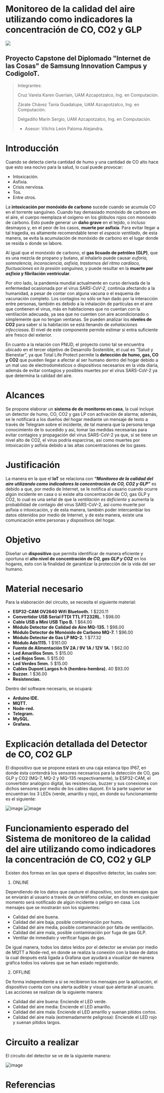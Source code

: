# **Monitoreo de la calidad del aire utilizando como indicadores la concentración de CO, CO2 y GLP**

![](https://github.com/TaniaZarate/ProyectoCapstone-TotalLifeProtect/blob/main/assets/logos.jpg)

## Proyecto Capstone del Diplomado "Internet de las Cosas" de Samsung Innovation Campus y CodigoIoT.



> Integrantes: 
> 
> Cruz Varela Karen Guerlain, UAM Azcapotzalco, Ing. en Computación.
> 
> Zárate Chávez Tania Guadalupe, UAM Azcapotzalco, Ing. en Computación.
> 
> Delgadillo Marín Sergio, UAM Azcapotzalco, Ing. en Computación.
> 
> - Asesor: Vilchis León Paloma Alejandra. 
> 

# Introducción

Cuando se detecta cierta cantidad de humo y una cantidad de CO alto hace que esto sea nocivo para la salud, lo cual puede provocar:
- Intoxicación.
- Asfixia.
- Crisis nerviosa.
- Tos.
- Entre otros.

La **intoxicación por monóxido de carbono** sucede cuando se acumula CO en el torrente sanguíneo. Cuando hay demasiado monóxido de carbono en el aire, el cuerpo reemplaza el oxígeno en los glóbulos rojos con monóxido de carbono. Esto puede generar un **daño grave** en el tejido, o incluso desmayos y, en el peor de los casos, **muerte por asfixia**. Para evitar llegar a tal tragedia, es altamente recomendable tener el *espacio ventilado*, de esta manera, se evita la acumulación de monóxido de carbono en el lugar donde se resida o donde se labore.

Al igual que el monóxido de carbono, el **gas licuado de petróleo (GLP)**, que es una mezcla de propano y butano, al inhalarlo puede causar *euforia, somnolencia, inconsciencia, asfixia, trastornos del ritmo cardíaco, fluctuaciones en la presión sanguínea*, y puede resultar en la **muerte por _asfixia_ y fibrilación ventricular**.

Por otro lado, la pandemia mundial actualmente en curso derivada de la enfermedad ocasionada por el virus *SARS-CoV-2*, continúa afectando a la humanidad, a pesar de contar con alguna vacuna o el esquema de vacunación completo. Los contagios no sólo se han dado por la interacción entre personas, también es debido a la inhalación de partículas en el aire que contienen el virus, más en habitaciones que no cuentan con la ventilación adecuada, ya sea que no cuenten con aire acondicionado o simplemente que no tengan ventanas. Se pueden analizar los **niveles de CO2** para saber si la habitación se está llenando de *exhalaciones infecciosas*. El nivel de este componente permite estimar si entra suficiente aire fresco del exterior.

En cuanto a la relación con PNUD, el proyecto como tal se encuentra ubicado en el tercer objetivo de Desarrollo Sostenible, el cual es “Salud y Bienestar”, ya que Total Life Protect permite la **detección de humo, gas, CO y CO2** que pueden llegar a afectar al ser humano dentro del hogar debido a un mal uso de electrodomésticos o dispositivos necesarios en la vida diaria, además de evitar contagios y posibles muertes por el virus SARS-CoV-2 ya que determina la calidad del aire.


# Alcances

Se propone elaborar un **sistema de de monitoreo en casa**, la cual incluye un detector de humo, CO, CO2 y gas LP con activación de alarma; además, se le notificará a los dueños del hogar mediante un mensaje de texto a través de Telegram sobre el incidente, de tal manera que la persona tenga conocimiento de lo sucedido y así, tomar las medidas necesarias para evitar contagios y propagación del virus SARS-CoV-2 ya que, si se tiene un nivel alto de CO2, el virus podría esparcirse, así como muertes por intoxicación y asfixia debido a las altas concentraciones de los gases.

# Justificación

La manera en la que el **IoT** se relaciona con **_“Monitoreo de la calidad del aire utilizando como indicadores la concentración de CO, CO2 y GLP”_** es debido a que, por medio de Internet, se le notifica al usuario cuando ocurre algún incidente en casa o si existe alta concentración de CO, gas GLP y CO2, lo cual es una señal de que la _ventilación es deficiente_ y aumenta la probabilidad de contagio del virus SARS-CoV-2, así como muerte por asfixia o intoxicación, y de esta manera, también poder intercambiar los datos obtenidos por medio de Internet, y de esta manera, existe una comunicación entre personas y dispositivos del hogar.

# Objetivo

Diseñar un **dispositivo** que permita identificar de manera eficiente y oportuna el **alto nivel de concentración de _CO, gas GLP y CO2_** en los hogares, esto con la finalidad de garantizar la protección de la vida del ser humano.

# Material necesario

Para la elaboración del circuito, se necesita el siguiente material:

- **ESP32-CAM OV2640 Wifi Bluetooth.**                       1       $220.11
- **Convertidor USB Serial FTDI TTL FT232RL.**               1       $98.00
- **Cable USB a Mini USB Tipo B.**                           1       $64.00
- **Módulo Detector de Calidad de Aire MQ-135.**             1       $98.00 
- **Módulo Detector de Monóxido de Carbono MQ-7.**           1       $96.00 
- **Módulo Detector de Gas LP MQ-2.**                        1       $77.32
- **Módulo Ads1115.**                                        1       $161.00
- **Fuente de Alimentación 5V 2A / 9V 1A / 12V 1A.**         1       $62.00
- **Led Amarillos 5mm.**                                     5       $15.00
- **Led Rojos 5mm.**                                         5       $15.00
- **Led Verdes 5mm.**                                        5       $15.00
- **Cables Dupont Largos h-h (hembra-hembra).**              40      $93.00
- **Buzzer.**                                                1       $36.00
- **Resistencias.**          

Dentro del software necesario, se ocupará:

- **Arduino IDE.**
- **MQTT.**
- **Node-red.**
- **Telegram.**
- **MySQL.**
- **Grafana.**

# Explicación detallada del Detector de CO, CO2 GLP

El dispositivo que se propone estará en una caja estanca tipo IP67, en donde ésta contendrá los sensores necesarios para la detección de CO, gas GLP y CO2 (MQ-7, MQ-2 y MQ-135 respectivamente), la ESP32-CAM, el convertidor analógico digital, las resistencias, buzzer y sus conexiones con dichos sensores por medio de los cables dupont.
En la parte superior se encuentran los 3 LEDs (verde, amarillo y rojo), en donde su funcionamiento es el siguiente:

![image](https://user-images.githubusercontent.com/90163838/157773695-15a34b30-35ce-4d0d-9b8d-42294073bf2f.png)
![image](https://user-images.githubusercontent.com/90163838/157773791-132c5883-8991-4574-8a1f-c968363406f2.png)

# Funcionamiento esperado del Sistema de monitoreo de la calidad del aire utilizando como indicadores la concentración de CO, CO2 y GLP

Existen dos formas en las que opera el dispositivo detector, las cuales son:

1. ONLINE

Dependiendo de los datos que capture el dispositivo, son los mensajes que se enviarán al usuario a través de un teléfono celular, en donde en cualquier momento será notificado de algún incidente o peligro en casa. Los mensajes que se mostrarán son los siguientes:

- Calidad del aire buena.
- Calidad del aire baja, posible contaminación por humo.
- Calidad del aire media, posible contaminación por falta de ventilación.
- Calidad del aire mala, posible contaminación por fuga de gas GLP.
- Ventilar de inmediato y verificar fugas de gas.

De igual manera, todos los datos leídos por el detector se envían por medio de MQTT a Node-red, en donde se realiza la conexión con la base de datos la cual después está ligada a Grafana que ayudará a visualizar de manera gráfica todos los valores que se han estado registrando.

2. OFFLINE

De forma independiente a si se recibieron los mensajes por la aplicación, el dispositivo cuenta con una alerta audible y visual que alertarán al usuario. Las acciones se realizan de la siguiente manera:

- Calidad del aire buena: Enciende el LED verde.
- Calidad del aire media: Enciende el LED amarillo.
- Calidad del aire mala: Enciende el LED amarillo y suenan pitidos cortos.
- Calidad del aire mala (extremadamente peligrosa): Enciende el LED rojo y suenan pitidos largos.



# Circuito a realizar

El circuito del detector se ve de la siguiente manera: 

![image](https://user-images.githubusercontent.com/90163838/157774257-92bc00b4-77b7-49ca-a7d1-034406464733.png)


# Referencias
